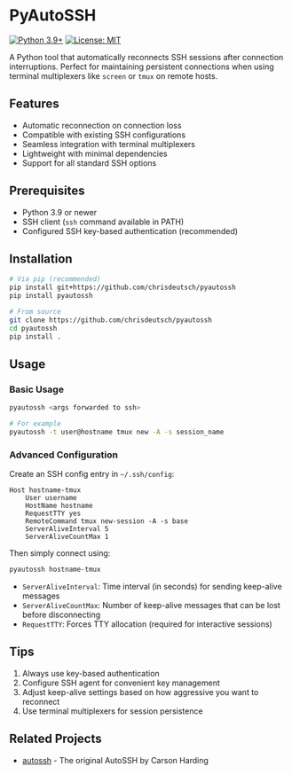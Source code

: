 # PyAutoSSH

[![Python 3.9+](https://img.shields.io/badge/python-3.9+-blue.svg)](https://www.python.org/downloads/)
[![License: MIT](https://img.shields.io/badge/License-MIT-yellow.svg)](https://opensource.org/licenses/MIT)

A Python tool that automatically reconnects SSH sessions after connection
interruptions. Perfect for maintaining persistent connections when using
terminal multiplexers like `screen` or `tmux` on remote hosts.

## Features

- Automatic reconnection on connection loss
- Compatible with existing SSH configurations
- Seamless integration with terminal multiplexers
- Lightweight with minimal dependencies
- Support for all standard SSH options

## Prerequisites

- Python 3.9 or newer
- SSH client (`ssh` command available in PATH)
- Configured SSH key-based authentication (recommended)

## Installation

```bash
# Via pip (recommended)
pip install git+https://github.com/chrisdeutsch/pyautossh
pip install pyautossh

# From source
git clone https://github.com/chrisdeutsch/pyautossh
cd pyautossh
pip install .
```

## Usage

### Basic Usage

```bash
pyautossh <args forwarded to ssh>

# For example
pyautossh -t user@hostname tmux new -A -s session_name
```

### Advanced Configuration

Create an SSH config entry in `~/.ssh/config`:

```sshconfig
Host hostname-tmux
    User username
    HostName hostname
    RequestTTY yes
    RemoteCommand tmux new-session -A -s base
    ServerAliveInterval 5
    ServerAliveCountMax 1
```

Then simply connect using:

```bash
pyautossh hostname-tmux
```

- `ServerAliveInterval`: Time interval (in seconds) for sending keep-alive
  messages
- `ServerAliveCountMax`: Number of keep-alive messages that can be lost before
  disconnecting
- `RequestTTY`: Forces TTY allocation (required for interactive sessions)

## Tips

1. Always use key-based authentication
2. Configure SSH agent for convenient key management
3. Adjust keep-alive settings based on how aggressive you want to reconnect
4. Use terminal multiplexers for session persistence

## Related Projects

- [autossh](https://github.com/Autossh/autossh) - The original AutoSSH by Carson
  Harding
